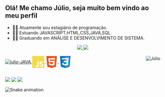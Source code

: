   ## Olá! Me chamo Júlio, seja muito bem vindo ao meu perfil

- 👨‍💻 Atuamente sou estagiário de programação.
- 👨‍🎓 Estuando JAVASCRIPT,HTML,CSS,JAVA,SQL.
- 👨‍🎓 Graduando em ANÁLISE E DESENVOLVIMENTO DE SISTEMA.

<div align="center">
  <a href="https://github.com/juliocoosta">
  <img height="150em" src="https://github-readme-stats.vercel.app/api?username=juliocoosta&show_icons=true&theme=dark&include_all_commits=true&count_private=true"/>
  <img height="150em" src="https://github-readme-stats.vercel.app/api/top-langs/?username=juliocoosta&layout=compact&langs_count=7&theme=dark"/>
</div>

<div style="display: inline_block"><br>
  <img align="center" alt="julio-JAVA" height="50" width="50" src="https://cdn.jsdelivr.net/gh/devicons/devicon/icons/java/java-original-wordmark.svg"/>
  <img align="center" alt="julio-JS" height="40" width="40" src="https://raw.githubusercontent.com/devicons/devicon/master/icons/javascript/javascript-plain.svg">
  <img align="center" alt="julio-HTML" height="40" width="40" src="https://raw.githubusercontent.com/devicons/devicon/master/icons/html5/html5-original.svg">
  <img align="center" alt="julio-CSS" height="40" width="40" src="https://raw.githubusercontent.com/devicons/devicon/master/icons/css3/css3-original.svg">
  <img align="right" alt="Júlio" height="200" src="https://www.afrilearns.net/store/1020/virtual-computer%20copy.png">
  </div>




 
##
<div>
  <a href="https://instagram.com/juliocoosta_" target="_blank"><img src="https://img.shields.io/badge/-Instagram-%23E4405F?style=for-the-badge&logo=instagram&logoColor=white" target="_blank"></a>
  <a href = "mailto:juliogithub@hotmail.com"><img src="https://img.shields.io/badge/-Gmail-%23333?style=for-the-badge&logo=gmail&logoColor=white" target="_blank"></a>
  <a href="https://wa.me/5585987433622" target="_blank"><img src="https://img.shields.io/badge/WhatsApp-25D366?style=for-the-badge&logo=whatsapp&logoColor=white" target="_blank"></a>

![Snake animation](https://github.com/juliocoosta/rafaballerini/blob/output/github-contribution-grid-snake.svg)
</div>





